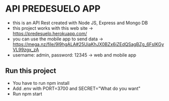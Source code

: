 # API PREDESUELO APP
- this is an API Rest created with Node JS, Express and Mongo DB
- this project works with this web site -> https://predesuelo.herokuapp.com/
- you can use the mobile app to send data  -> https://mega.nz/file/9l9hgALA#25UiaKhJX0BZx6iZEdQSagBZg_6FsIKGyVL99zgx_zA
- username: admin, password: 12345 -> web and mobile app
## Run this project
  
  - You have to run npm install
  - Add .env with PORT=3700 and SECRET="What do you want"
  - Run npm start

